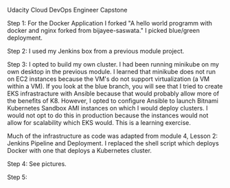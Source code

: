 Udacity Cloud DevOps Engineer Capstone

Step 1: For the Docker Application I forked "A hello world programm with docker and nginx forked from bijayee-saswata." I picked blue/green deployment.

Step 2: I used my Jenkins box from a previous module project.

Step 3: I opted to build my own cluster. I had been running minikube on my own desktop in the previous module. I learned that minikube does not run on EC2 instances because the VM's do not support virtualization (a VM within a VM). If you look at the blue branch, you will see that I tried to create EKS infrastracture with Ansible because that would probably allow more of the benefits of K8. However, I opted to configure Ansible to launch Bitnami Kubernetes Sandbox AMI instances on which I would deploy clusters. I would not opt to do this in production because the instances would not allow for scalability which EKS would. This is a learning exercise.

Much of the infrastructure as code was adapted from module 4, Lesson 2: Jenkins Pipeline and Deployment. I replaced the shell script which deploys Docker with one that deploys a Kubernetes cluster.

Step 4: See pictures.

Step 5: 
